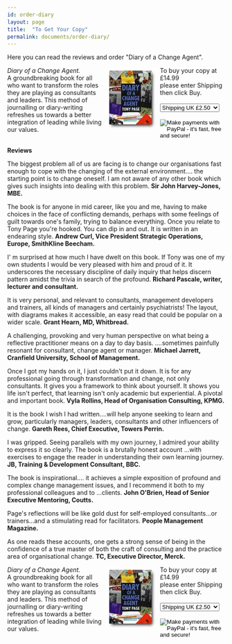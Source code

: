 ```yaml
---
id: order-diary
layout: page
title:  "To Get Your Copy"
permalink: documents/order-diary/
---
```


Here you can read the reviews and order "Diary of a Change Agent".

<div class="outside">
<div class="inside"> 
	<div style="float: left; width: 45%"><em>Diary of a Change Agent.</em><br>A groundbreaking book for all who want to transform the roles they are playing as consultants and leaders. This method of journalling or diary-writing refreshes us towards a better integration of leading while living our values.<br><br></div>

<div style="float: left; width: 25%"><img src="/documents/images/coverdiary.jpg" width="115"></div>

<div style="float: left; width: 30%">To buy your copy at £14.99<br>please enter Shipping<br>then click Buy.<br><br>
<form name="_xclick" action="https://www.paypal.com/cgi-bin/webscr" method="post">
<select name="shipping">
<option value="2.50">Shipping UK £2.50</option>
<option value="4.50">EU £4.50</option>
<option value="7.50">Rest of world £7.50</option>
</select>
<input type="hidden" name="cmd" value="_xclick">
<input type="hidden" name="business" value="tony@pageconsulting.co.uk">
<input type="hidden" name="currency_code" value="GBP">
<input type="hidden" name="item_name" value="Book: Diary of a Change Agent">
<input type="hidden" name="amount" value="14.99">
<br><br>
<input type="image" src="/documents/images/buynowbutton.gif" border="0" name="submit" alt="Make payments with PayPal - it's fast, free and secure!">
</form></div>
</div><br style="clear: both;"></div>

 <strong>Reviews</strong>

 The biggest problem all of us are facing is to change our organisations fast enough to cope with the changing of the external environment.... the starting point is to change oneself. I am not aware of any other book which gives such insights into dealing with this problem. <strong>Sir John Harvey-Jones, MBE.</strong>

The book is for anyone in mid career, like you and me, having to make choices in the face of conflicting demands, perhaps with some feelings of guilt towards one's family, trying to balance everything. Once you relate to Tony Page you're hooked. You can dip in and out. It is written in an endearing style. <strong>Andrew Curl, Vice President Strategic Operations, Europe, SmithKline Beecham.</strong>

I' m surprised at how much I have dwelt on this book. If Tony was one of my own students I would be very pleased with him and proud of it. It underscores the necessary discipline of daily inquiry that helps discern pattern amidst the trivia in search of the profound. <strong>Richard Pascale, writer, lecturer and consultant.</strong> 

It is very personal, and relevant to consultants, management developers and trainers, all kinds of managers and certainly psychiatrists! The layout, with diagrams makes it accessible, an easy read that could be popular on a wider scale. <strong>Grant Hearn, MD, Whitbread.</strong> 

A challenging, provoking and very human perspective on what being a reflective practitioner means on a day to day basis. ....sometimes painfully resonant for consultant, change agent or manager. <strong>Michael Jarrett, Cranfield University, School of Management.</strong>

Once I got my hands on it, I just couldn't put it down. It is for any professional going through transformation and change, not only consultants. It gives you a framework to think about yourself. It shows you life isn't perfect, that learning isn't only academic but experiential. A pivotal and important book. <strong>Vyla Rollins, Head of Organisation Consulting, KPMG.</strong>

It is the book I wish I had written....will help anyone seeking to learn and grow, particularly managers, leaders, consultants and other influencers of change. <strong>Gareth Rees, Chief Executive, Towers Perrin.</strong>

I was gripped. Seeing parallels with my own journey, I admired your ability to express it so clearly. The book is a brutally honest account ...with exercises to engage the reader in understanding their own learning journey. <strong>JB, Training & Development Consultant, BBC.</strong>

The book is inspirational.... it achieves a simple exposition of profound and complex change management issues, and I recommend it both to my professional colleagues and to ...clients. <strong>John O'Brien, Head of Senior Executive Mentoring, Coutts.</strong>

Page's reflections will be like gold dust for self-employed consultants...or trainers...and a stimulating read for facilitators. <strong>People Management Magazine.</strong>

As one reads these accounts, one gets a strong sense of being in the confidence of a true master of both the craft of consulting and the practice area of organisational change. <strong>TC, Executive Director, Merck.</strong>

<div class="outside">
<div class="inside"> 
	<div style="float: left; width: 45%"><em>Diary of a Change Agent.</em><br>A groundbreaking book for all who want to transform the roles they are playing as consultants and leaders. This method of journalling or diary-writing refreshes us towards a better integration of leading while living our values.<br><br></div>

<div style="float: left; width: 25%"><img src="/documents/images/coverdiary.jpg" width="115"></div>

<div style="float: left; width: 30%">To buy your copy at £14.99<br>please enter Shipping<br>then click Buy.<br><br>
<form name="_xclick" action="https://www.paypal.com/cgi-bin/webscr" method="post">
<select name="shipping">
<option value="2.50">Shipping UK £2.50</option>
<option value="4.50">EU £4.50</option>
<option value="7.50">Rest of world £7.50</option>
</select>
<input type="hidden" name="cmd" value="_xclick">
<input type="hidden" name="business" value="tony@pageconsulting.co.uk">
<input type="hidden" name="currency_code" value="GBP">
<input type="hidden" name="item_name" value="Book: Diary of a Change Agent">
<input type="hidden" name="amount" value="14.99">
<br><br>
<input type="image" src="/documents/images/buynowbutton.gif" border="0" name="submit" alt="Make payments with PayPal - it's fast, free and secure!">
</form></div>
</div><br style="clear: both;"></div>


